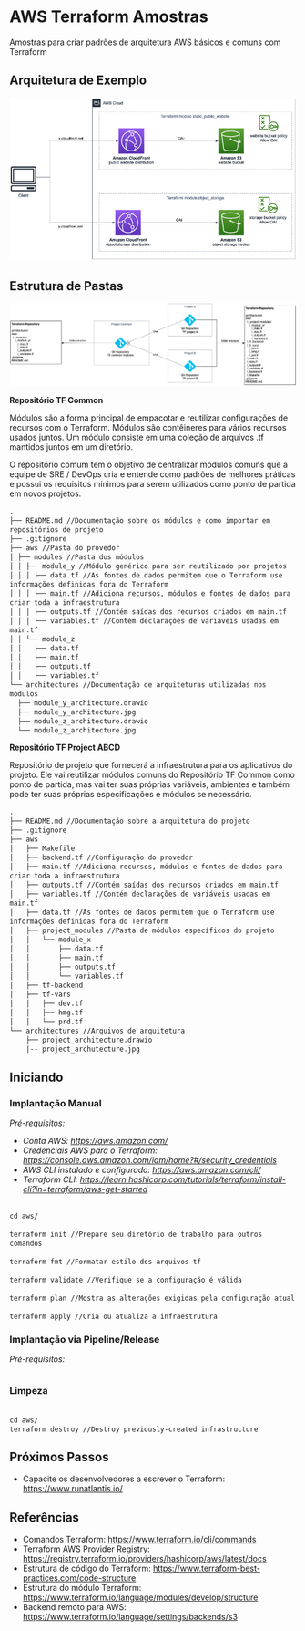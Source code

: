 # AWS Terraform Amostras

Amostras para criar padrões de arquitetura AWS básicos e comuns com Terraform

## Arquitetura de Exemplo

![architecture](images/sample-architecture.jpg)

## Estrutura de Pastas

![project](images/projects.jpg)

**Repositório TF Common**

Módulos são a forma principal de empacotar e reutilizar configurações de recursos com o Terraform. Módulos são contêineres para vários recursos usados juntos. Um módulo consiste em uma coleção de arquivos .tf mantidos juntos em um diretório.

O repositório comum tem o objetivo de centralizar módulos comuns que a equipe de SRE / DevOps cria e entende como padrões de melhores práticas e possui os requisitos mínimos para serem utilizados como ponto de partida em novos projetos.

```
.
├── README.md //Documentação sobre os módulos e como importar em repositórios de projeto
├── .gitignore
├── aws //Pasta do provedor
│ ├── modules //Pasta dos módulos
│ │ ├── module_y //Módulo genérico para ser reutilizado por projetos
│ │ │ ├── data.tf //As fontes de dados permitem que o Terraform use informações definidas fora do Terraform
│ │ │ ├── main.tf //Adiciona recursos, módulos e fontes de dados para criar toda a infraestrutura
│ │ │ ├── outputs.tf //Contém saídas dos recursos criados em main.tf
│ │ │ └── variables.tf //Contém declarações de variáveis usadas em main.tf
│ │ └── module_z
│ │   ├── data.tf
│ │   ├── main.tf
│ │   ├── outputs.tf
│ │   └── variables.tf
└── architectures //Documentação de arquiteturas utilizadas nos módulos
  ├── module_y_architecture.drawio
  ├── module_y_architecture.jpg
  ├── module_z_architecture.drawio
  └── module_z_architecture.jpg
```

**Repositório TF Project ABCD**

Repositório de projeto que fornecerá a infraestrutura para os aplicativos do projeto. Ele vai reutilizar módulos comuns do Repositório TF Common como ponto de partida, mas vai ter suas próprias variáveis, ambientes e também pode ter suas próprias especificações e módulos se necessário.

```
.
├── README.md //Documentação sobre a arquitetura do projeto
├── .gitignore
├── aws
│   ├── Makefile
│   ├── backend.tf //Configuração do provedor
│   ├── main.tf //Adiciona recursos, módulos e fontes de dados para criar toda a infraestrutura
│   ├── outputs.tf //Contém saídas dos recursos criados em main.tf
│   ├── variables.tf //Contém declarações de variáveis usadas em main.tf
│   ├── data.tf //As fontes de dados permitem que o Terraform use informações definidas fora do Terraform
│   ├── project_modules //Pasta de módulos específicos do projeto
│   │   └── module_x
│   │       ├── data.tf
│   │       ├── main.tf
│   │       ├── outputs.tf
│   │       └── variables.tf
│   ├── tf-backend
│   ├── tf-vars
│   │   ├── dev.tf
│   │   ├── hmg.tf
│   │   └── prd.tf
└── architectures //Arquivos de arquitetura
    ├── project_architecture.drawio
    |-- project_archutecture.jpg
```

## Iniciando

### Implantação Manual

_Pré-requisitos:_

- _Conta AWS: https://aws.amazon.com/_
- _Credenciais AWS para o Terraform: https://console.aws.amazon.com/iam/home?#/security_credentials_
- _AWS CLI instalado e configurado: https://aws.amazon.com/cli/_
- _Terraform CLI: https://learn.hashicorp.com/tutorials/terraform/install-cli?in=terraform/aws-get-started_

```

cd aws/

terraform init //Prepare seu diretório de trabalho para outros comandos

terraform fmt //Formatar estilo dos arquivos tf

terraform validate //Verifique se a configuração é válida

terraform plan //Mostra as alterações exigidas pela configuração atual

terraform apply //Cria ou atualiza a infraestrutura

```

### Implantação via Pipeline/Release

_Pré-requisitos:_

```

```

### Limpeza

```

cd aws/
terraform destroy //Destroy previously-created infrastructure

```

## Próximos Passos

- Capacite os desenvolvedores a escrever o Terraform: https://www.runatlantis.io/

## Referências

- Comandos Terraform: https://www.terraform.io/cli/commands
- Terraform AWS Provider Registry: https://registry.terraform.io/providers/hashicorp/aws/latest/docs
- Estrutura de código do Terraform: https://www.terraform-best-practices.com/code-structure
- Estrutura do módulo Terraform: https://www.terraform.io/language/modules/develop/structure
- Backend remoto para AWS: https://www.terraform.io/language/settings/backends/s3

```

```
